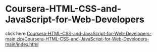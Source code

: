 # Coursera-HTML-CSS-and-JavaScript-for-Web-Developers
click here
<a href="url">Coursera-HTML-CSS-and-JavaScript-for-Web-Developers-main.zip/Coursera-HTML-CSS-and-JavaScript-for-Web-Developers-main/index.html</a>
